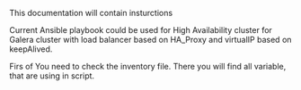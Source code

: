 This documentation will contain insturctions

Current Ansible playbook could be used for High Availability cluster
for Galera cluster with load balancer based on HA_Proxy and virtualIP
based on keepAlived.

Firs of You need to check the inventory file. There you will find all
variable, that are using in script.


